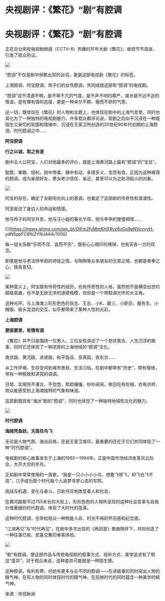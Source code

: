 # 央视剧评：《繁花》“剧”有腔调

# 央视剧评：《繁花》“剧”有腔调

正在总台央视电视剧频道（CCTV-8）热播的开年大剧《繁花》，收视节节高涨，引发了观众热议。

![](https://inews.gtimg.com/om_bt/GjIe8wdmtItv0VP54t5mPyRdL6Suw0n3Ilsw7VJHwTBfMAA/0)

“腔调”不仅是剧中频繁出现的台词，更是这部电视剧《繁花》的标签。

上海腔调、阿宝腔调、玲子们的女性腔调，共同成就这部有“腔调”的电视剧。

“腔调”说不清道不明，是不卑不亢的气度，是不声不响的尊严，或许是不远不近的情谊，是有理有情的态度，更是一种卓尔不群、傲而不娇的气质。

这一切，既体现在《繁花》的人物和主题上，也体现在剧中的上海气息里，同时也具化为了一种独特的电视剧魅力，许多观众都评论说，观剧之后似乎沉浸在一种既陌生又亲切的氛围和情绪中，沉浸在王家卫所创造的20世纪90年代初期的上海腔调、时代腔调之中……

**阿宝腔调**

**行之以诚，取之有道**

剧中主人公阿宝，人们对他最多的评价，就是上海黄河路上最有“腔调”的“宝总”。

聪慧、果敢、锐利，刚中带柔、静中有动，多情多义、言而有信，正因为这种难得的腔调，成为亲朋好友、男女老少信任、亲近，甚至可以为之赴汤蹈火的对象。

![](https://inews.gtimg.com/om_bt/Of7vPZGHn1k77DKlQ28XUB8W5L0yWQz8Pv_BWCvv_F4PQAA/1000)

阿宝的存在，确定了全剧阳光向上的基调，也奠定了这部剧的传奇性和浪漫性。

阿宝驱动了身边人的命运和情感。

他与玲子的同甘共苦，他与汪小姐的春光乍现，他与李李的惺惺相惜……

![](https://inews.gtimg.com/om_bt/OiFm2fyMmKHXRvz6vGo9eNVcvyyH-
ydN5ppFC8fbZYNJAAA/1000)

每一组关系都“乐而不淫、哀而不伤”，既有心心相印的缠绵，也有天各一方的叹息。

即便是他与老法师爷叔的师徒之情，与陶陶等众多朋友的兄弟之情，也都是拳拳之心、情真意切。

![](https://inews.gtimg.com/om_bt/OsxOJNkDh4t2g-7pyY9WkQnjK5pb7CzFvhDItmZZVZthwAA/1000)

某种意义上，阿宝既有传奇性的经历，也有传奇性的人格，虽然他不是横空出世的超级英雄，也不是无欲无求的道德楷模，但却是一个带腔调光环的大主角。

这种光环，与上海滩上形形色色的张总、王总、小K、瘪三、小职员、服务生、小摊贩、街头混混的交互，似乎都带来了某种人性的光彩。

**上海腔调**

**要面要里，有情有调**

《繁花》并不只是围绕一位男人、三位女性讲述了一个悲欢离合、人生沉浮的故事，同时它还体现了一种浓厚的上海地域的“腔调”文化。

南京路、黄河路、进贤路，和平饭店、至真园、夜东京……

从工作环境、生存空间到城市景观、生活习俗，在剧中都带有“历史”，带有情绪，带有一种精致和讲究的调调。

日常、实用但不凑合、不忽悠，熙熙攘攘、吵吵闹闹，依旧吃有吃相、衣有衣样，观众能感受到上海滩独特的气象和味道。

这部剧既具有“海派”剧的“腔调”，同时也体现了一种独特地域性文化的魅力。

![](https://inews.gtimg.com/om_bt/O5BWQSuJY7aPSBNhbLv4BgAPE-3HV0VezK27GA2IXjYqYAA/1000)

**时代腔调**

**海阔凭鱼跃，天高任鸟飞**

无论是人物气质、海派风格，还是王家卫烙印，最重要的还在于它们共同体现了一种“时代腔调”。

电视剧的核心故事发生于上海的1992—1994年，正是中国市场经济改革风云际会、大开大合的岁月。

正如剧中常常使用的一首歌，“我是一只小小小小鸟，想要飞呀飞，却飞也飞不高”，几乎成为那个时代每个人追梦寻梦心态的写照。

挑战与机遇、变化与奋斗，日新月异地改变着人和社会。

在黄河路那不过755米长的大街上，形形色色的人物所呈现的这种社会变革与自我价值重塑的时代腔调，体现了大时代的澎湃。

这种时代腔调，也带给观众一种物是人非、时光不再的怀旧感和纪念感。

“江湖再见”与“时代再见”，在剧中多次出现的《再回首》歌曲陪伴下，共同创造了一种往事已矣、悲喜交集的审美体验。

![](https://inews.gtimg.com/om_bt/Oh7DCNhqOsRwIK8czBAExpZZV9Mj4NZ6-6iArG1qQ1HwIAA/1000)

“剧”有腔调，使这部作品与传统电视剧的叙事方式、视听方式、美学追求有了明显“差异”，对于观众来说，这种差异可能就是一种陌生感。

这种腔调，有利有弊。何妨有更多与众不同的腔调——在讲故事的同时突出人物的精气神，在写人物的同时体现时代的精气神，在反映时代的同时蕴含一种美学的精气神。

来源：央视新闻

